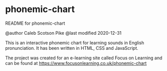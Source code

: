 # phonemic-chart

README for phonemic-chart

@author Caleb Scotson Pike
@last modified 2020-12-31

This is an interactive phonemic chart for learning sounds in 
English pronunciation. It has been written in HTML, CSS and JavaScript.

The project was created for an e-learning site called Focus on Learning
and can be found at https://www.focusonlearning.co.uk/phonemic-chart